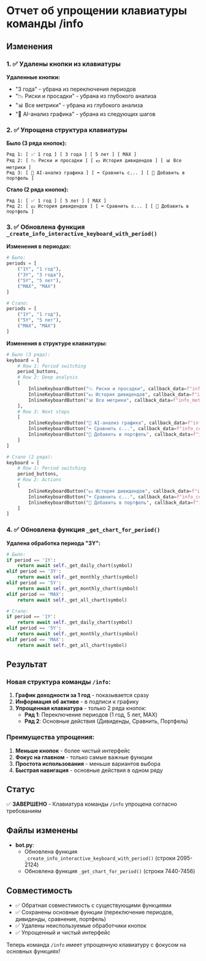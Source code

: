# Отчет об упрощении клавиатуры команды /info

## Изменения

### 1. ✅ Удалены кнопки из клавиатуры

**Удаленные кнопки:**
- "3 года" - убрана из переключения периодов
- "📉 Риски и просадки" - убрана из глубокого анализа
- "📊 Все метрики" - убрана из глубокого анализа  
- "🧠 AI-анализ графика" - убрана из следующих шагов

### 2. ✅ Упрощена структура клавиатуры

**Было (3 ряда кнопок):**
```
Ряд 1: [ ✅ 1 год ] [ 3 года ] [ 5 лет ] [ MAX ]
Ряд 2: [ 📉 Риски и просадки ] [ 💵 История дивидендов ] [ 📊 Все метрики ]
Ряд 3: [ 🧠 AI-анализ графика ] [ ➡️ Сравнить с... ] [ 💼 Добавить в портфель ]
```

**Стало (2 ряда кнопок):**
```
Ряд 1: [ ✅ 1 год ] [ 5 лет ] [ MAX ]
Ряд 2: [ 💵 История дивидендов ] [ ➡️ Сравнить с... ] [ 💼 Добавить в портфель ]
```

### 3. ✅ Обновлена функция `_create_info_interactive_keyboard_with_period()`

**Изменения в периодах:**
```python
# Было:
periods = [
    ("1Y", "1 год"),
    ("3Y", "3 года"), 
    ("5Y", "5 лет"),
    ("MAX", "MAX")
]

# Стало:
periods = [
    ("1Y", "1 год"),
    ("5Y", "5 лет"),
    ("MAX", "MAX")
]
```

**Изменения в структуре клавиатуры:**
```python
# Было (3 ряда):
keyboard = [
    # Row 1: Period switching
    period_buttons,
    # Row 2: Deep analysis
    [
        InlineKeyboardButton("📉 Риски и просадки", callback_data=f"info_risks_{symbol}"),
        InlineKeyboardButton("💵 История дивидендов", callback_data=f"info_dividends_{symbol}"),
        InlineKeyboardButton("📊 Все метрики", callback_data=f"info_metrics_{symbol}")
    ],
    # Row 3: Next steps
    [
        InlineKeyboardButton("🧠 AI-анализ графика", callback_data=f"info_ai_analysis_{symbol}"),
        InlineKeyboardButton("➡️ Сравнить с...", callback_data=f"info_compare_{symbol}"),
        InlineKeyboardButton("💼 Добавить в портфель", callback_data=f"info_portfolio_{symbol}")
    ]
]

# Стало (2 ряда):
keyboard = [
    # Row 1: Period switching
    period_buttons,
    # Row 2: Actions
    [
        InlineKeyboardButton("💵 История дивидендов", callback_data=f"info_dividends_{symbol}"),
        InlineKeyboardButton("➡️ Сравнить с...", callback_data=f"info_compare_{symbol}"),
        InlineKeyboardButton("💼 Добавить в портфель", callback_data=f"info_portfolio_{symbol}")
    ]
]
```

### 4. ✅ Обновлена функция `_get_chart_for_period()`

**Удалена обработка периода "3Y":**
```python
# Было:
if period == '1Y':
    return await self._get_daily_chart(symbol)
elif period == '3Y':
    return await self._get_monthly_chart(symbol)
elif period == '5Y':
    return await self._get_monthly_chart(symbol)
elif period == 'MAX':
    return await self._get_all_chart(symbol)

# Стало:
if period == '1Y':
    return await self._get_daily_chart(symbol)
elif period == '5Y':
    return await self._get_monthly_chart(symbol)
elif period == 'MAX':
    return await self._get_all_chart(symbol)
```

## Результат

### Новая структура команды `/info`:

1. **График доходности за 1 год** - показывается сразу
2. **Информация об активе** - в подписи к графику
3. **Упрощенная клавиатура** - только 2 ряда кнопок:
   - **Ряд 1**: Переключение периодов (1 год, 5 лет, MAX)
   - **Ряд 2**: Основные действия (Дивиденды, Сравнить, Портфель)

### Преимущества упрощения:

1. **Меньше кнопок** - более чистый интерфейс
2. **Фокус на главном** - только самые важные функции
3. **Простота использования** - меньше вариантов выбора
4. **Быстрая навигация** - основные действия в одном ряду

## Статус

✅ **ЗАВЕРШЕНО** - Клавиатура команды `/info` упрощена согласно требованиям

## Файлы изменены

- **bot.py**: 
  - Обновлена функция `_create_info_interactive_keyboard_with_period()` (строки 2095-2124)
  - Обновлена функция `_get_chart_for_period()` (строки 7440-7456)

## Совместимость

- ✅ Обратная совместимость с существующими функциями
- ✅ Сохранены основные функции (переключение периодов, дивиденды, сравнение, портфель)
- ✅ Удалены неиспользуемые обработчики кнопок
- ✅ Упрощенный и чистый интерфейс

Теперь команда `/info` имеет упрощенную клавиатуру с фокусом на основных функциях!
